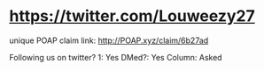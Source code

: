 # https://twitter.com/Louweezy27

unique POAP claim link: 
http://POAP.xyz/claim/6b27ad

Following us on twitter? 1: Yes
DMed?: Yes
Column: Asked